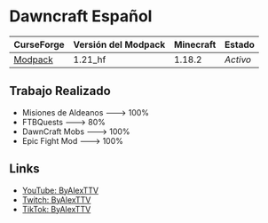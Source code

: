 # Dawncraft Español

CurseForge|Versión del Modpack|Minecraft|Estado
:-|:-|:-|:-
[Modpack](https://www.curseforge.com/minecraft/modpacks/dawn-craft)|1.21_hf|1.18.2|*Activo*|

## Trabajo Realizado
- Misiones de Aldeanos ---> 100%
- FTBQuests ---> 80%
- DawnCraft Mobs ---> 100%
- Epic Fight Mod ---> 100%


## Links
- [YouTube: ByAlexTTV](https://www.youtube.com/@ByAlexTTV)
- [Twitch: ByAlexTTV](https://www.twitch.tv/byalexttv)
- [TikTok: ByAlexTTV](https://www.tiktok.com/@byalexttv)


